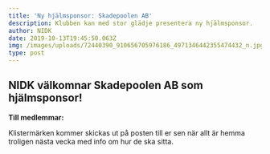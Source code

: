 ```yaml
---
title: 'Ny hjälmsponsor: Skadepoolen AB'
description: Klubben kan med stor glädje presentera ny hjälmsponsor.
author: NIDK
date: 2019-10-13T19:45:50.063Z
img: /images/uploads/72440390_910656705976186_4971346442355474432_n.jpg
type: post
---
```

## NIDK välkomnar Skadepoolen AB som hjälmsponsor! 

**Till medlemmar:**

Klistermärken kommer skickas ut på posten till er sen när allt är hemma troligen nästa vecka med info om hur de ska sitta.

